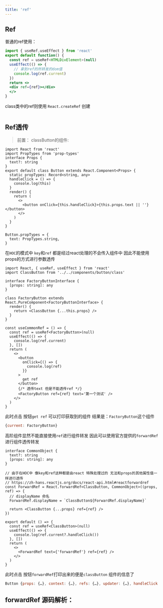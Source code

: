 ```yaml
---
title: 'ref'
---
```


## Ref

普通的ref使用：
```jsx
import { useRef,useEffect } from 'react'
export default function() {
  const ref = useRef<HTMLDivElement>(null)
  useEffect(() => {
    // 拿到ref的所转发的dom值
    console.log(ref.current)
  })
  return <>
  <div ref={ref}></div>
  </>
}
```

class类中的ref则使用 `React.createRef` 创建
```jsx

```


## Ref透传

> 前置： classButton的组件:

```tsx
import React from 'react'
import PropTypes from 'prop-types'
interface Props {
  text?: string
}
export default class Button extends React.Component<Props> {
  static propTypes: Record<string, any>
  handleClick = () => {
    console.log(this)
  }
  render() {
    return (
      <>
        <button onClick={this.handleClick}>{this.props.text || ''}</button>
      </>
    )
  }
}

Button.propTypes = {
  text: PropTypes.string,
}
```

在`HOC`的模式中 `key`和`ref` 都是经过react处理的不会传入组件中 因此不能使用props的方式进行参数透传
```tsx
import React, { useRef, useEffect } from 'react'
import ClassButton from '../../components/button/class'

interface FactoryButtonInterface {
  [props: string]: any
}

class FactoryButton extends React.PureComponent<FactoryButtonInterface> {
  render() {
    return <ClassButton {...this.props} />
  }
}

const useCommonRef = () => {
  const ref = useRef<FactoryButton>(null)
  useEffect(() => {
    console.log(ref.current)
  }, [])
  return (
    <>
      <button
        onClick={() => {
          console.log(ref)
        }}
      >
        get ref
      </button>
      {/* 透传text 但是不能透传ref */}
      <FactoryButton ref={ref} text='第一个测试' />
    </>
  )
}
```

此时点击 按钮`get ref` 可以打印获取到的组件 结果是：`FactoryButton`这个组件

```js
{current: FactoryButton}
```

高阶组件显然不能直接使用`ref`进行组件转发 因此可以使用官方提供的`forwardRef` 进行组件透传转发

```tsx
interface CommonObject {
  text?: string
  [props: string]: any
}

// 由于在HOC中 像key和ref这种都是由react 特殊处理过的 无法和props的其他属性值一样进行透传
// https://zh-hans.reactjs.org/docs/react-api.html#reactforwardref
const ForwardRef = React.forwardRef<ClassButton, CommonObject>((props, ref) => {
  // displayName 命名
  ForwardRef.displayName = `ClassButton${ForwardRef.displayName}`

  return <ClassButton {...props} ref={ref} />
})

export default () => {
  const ref = useRef<ClassButton>(null)
  useEffect(() => {
    console.log(ref.current?.handleClick())
  }, [])
  return (
    <>
      <ForwardRef text={'forwardRef'} ref={ref} />
    </>
  )
}
```

此时点击 按钮`forwardRef`打印出来的便是`classButton` 组件的信息了
```jsx
Button {props: {…}, context: {…}, refs: {…}, updater: {…}, handleClick: ƒ,}
```



## forwardRef 源码解析：

